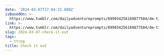 ```yaml
---
date: '2024-03-07T17:04:31.000Z'
isBasedOn: >-
  https://www.tumblr.com/dailyadventureprompts/699934256169877504/dm-tip-the-trouble-with-treasure-an-alternate?source=share
link: >-
  https://www.tumblr.com/dailyadventureprompts/699934256169877504/dm-tip-the-trouble-with-treasure-an-alternate?source=share
slug: 2024-03-07-check-it-out
tags:
  - ttrpg
title: Check it out
---
```


